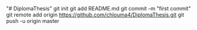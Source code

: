 "# DiplomaThesis"  git init git add README.md git commit -m "first commit" git remote add origin https://github.com/chlouma4/DiplomaThesis.git git push -u origin master
